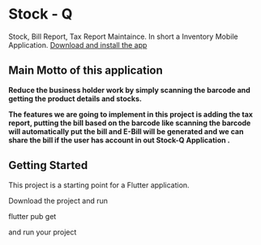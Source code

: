 # Stock - Q

Stock, Bill Report, Tax Report Maintaince. In short a Inventory Mobile Application. [Download and install the app](http://agnelselvan.me/assets/apk/stock_q-release.apk)


## Main Motto of this application

**Reduce the business holder work by simply scanning the barcode and getting the product details and stocks.**

**The features we are going to implement in this project is adding the tax report, putting the bill based on the barcode like scanning the barcode will automatically put the bill and E-Bill will be generated and we can share the bill if the user has account in out Stock-Q Application .**

## Getting Started

This project is a starting point for a Flutter application.

Download the project and run

flutter pub get

and run your project
